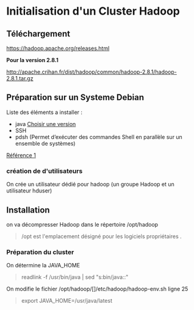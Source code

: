 # Initialisation d'un Cluster Hadoop

## Téléchargement
https://hadoop.apache.org/releases.html

**Pour la version 2.8.1** 

http://apache.crihan.fr/dist/hadoop/common/hadoop-2.8.1/hadoop-2.8.1.tar.gz
## Préparation sur un Systeme Debian 
Liste des éléments a installer :

* java [Choisir une version](https://wiki.apache.org/hadoop/HadoopJavaVersions) 
* SSH
* pdsh (Permet d’exécuter des commandes Shell en parallèle sur un ensemble de systèmes)

[Référence 1 ](http://hadoop.apache.org/docs/current/hadoop-project-dist/hadoop-common/SingleCluster.html)
### création de d'utilisateurs
On crée un utilisateur dédié pour hadoop (un groupe Hadoop et un utilisateur hduser)

## Installation 
on va décompresser Hadoop dans le répertoire /opt/hadoop
> /opt est l'emplacement désigné pour les logiciels propriétaires .

### Préparation du cluster
On détermine la JAVA_HOME
> readlink -f /usr/bin/java | sed "s:bin/java::"

On modifie le fichier /opt/hadoop/[]/etc/hadoop/hadoop-env.sh ligne 25
> export JAVA_HOME=/usr/java/latest
  
